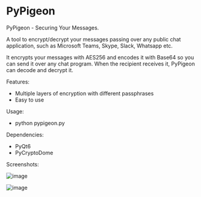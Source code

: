# PyPigeon
PyPigeon - Securing Your Messages.

A tool to encrypt/decrypt your messages passing over any public chat application, such as Microsoft Teams, Skype, Slack, Whatsapp etc.

It encrypts your messages with AES256 and encodes it with Base64 so you can send it over any chat program. When the recipient receives it, PyPigeon can decode and decrypt it.

Features:
- Multiple layers of encryption with different passphrases
- Easy to use

Usage:
- python pypigeon.py

Dependencies:
- PyQt6
- PyCryptoDome

Screenshots:

![image](https://github.com/user-attachments/assets/0cb9d653-23b7-4286-8a40-dff92051769b)

![image](https://github.com/user-attachments/assets/da3c5be3-9959-41ce-b915-f6093808ba34)
